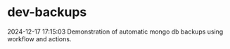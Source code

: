 # dev-backups
2024-12-17 17:15:03 Demonstration of automatic mongo db backups using workflow and actions.
